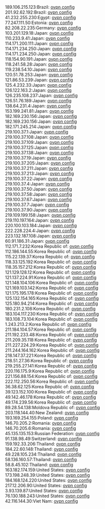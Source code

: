 189.106.215.123:Brazil: [ovpn config](vpn/189_106_215_123.ovpn)  
201.92.62.192:Brazil: [ovpn config](vpn/201_92_62_192.ovpn)  
41.232.255.230:Egypt: [ovpn config](vpn/41_232_255_230.ovpn)  
77.247.111.50:Estonia: [ovpn config](vpn/77_247_111_50.ovpn)  
82.208.22.235:Germany: [ovpn config](vpn/82_208_22_235.ovpn)  
103.201.129.18:Japan: [ovpn config](vpn/103_201_129_18.ovpn)  
110.233.9.41:Japan: [ovpn config](vpn/110_233_9_41.ovpn)  
114.171.200.111:Japan: [ovpn config](vpn/114_171_200_111.ovpn)  
114.171.234.250:Japan: [ovpn config](vpn/114_171_234_250.ovpn)  
114.171.234.250:Japan: [ovpn config](vpn/114_171_234_250.ovpn)  
118.154.90.191:Japan: [ovpn config](vpn/118_154_90_191.ovpn)  
118.241.58.28:Japan: [ovpn config](vpn/118_241_58_28.ovpn)  
119.238.54.10:Japan: [ovpn config](vpn/119_238_54_10.ovpn)  
120.51.78.253:Japan: [ovpn config](vpn/120_51_78_253.ovpn)  
121.86.53.239:Japan: [ovpn config](vpn/121_86_53_239.ovpn)  
125.4.232.33:Japan: [ovpn config](vpn/125_4_232_33.ovpn)  
126.122.163.2:Japan: [ovpn config](vpn/126_122_163_2.ovpn)  
126.235.108.237:Japan: [ovpn config](vpn/126_235_108_237.ovpn)  
126.51.76.189:Japan: [ovpn config](vpn/126_51_76_189.ovpn)  
138.64.231.4:Japan: [ovpn config](vpn/138_64_231_4.ovpn)  
153.199.241.81:Japan: [ovpn config](vpn/153_199_241_81.ovpn)  
182.169.230.156:Japan: [ovpn config](vpn/182_169_230_156.ovpn)  
182.169.230.156:Japan: [ovpn config](vpn/182_169_230_156.ovpn)  
182.171.245.214:Japan: [ovpn config](vpn/182_171_245_214.ovpn)  
219.100.37.1:Japan: [ovpn config](vpn/219_100_37_1.ovpn)  
219.100.37.108:Japan: [ovpn config](vpn/219_100_37_108.ovpn)  
219.100.37.109:Japan: [ovpn config](vpn/219_100_37_109.ovpn)  
219.100.37.125:Japan: [ovpn config](vpn/219_100_37_125.ovpn)  
219.100.37.138:Japan: [ovpn config](vpn/219_100_37_138.ovpn)  
219.100.37.19:Japan: [ovpn config](vpn/219_100_37_19.ovpn)  
219.100.37.205:Japan: [ovpn config](vpn/219_100_37_205.ovpn)  
219.100.37.211:Japan: [ovpn config](vpn/219_100_37_211.ovpn)  
219.100.37.213:Japan: [ovpn config](vpn/219_100_37_213.ovpn)  
219.100.37.22:Japan: [ovpn config](vpn/219_100_37_22.ovpn)  
219.100.37.4:Japan: [ovpn config](vpn/219_100_37_4.ovpn)  
219.100.37.50:Japan: [ovpn config](vpn/219_100_37_50.ovpn)  
219.100.37.58:Japan: [ovpn config](vpn/219_100_37_58.ovpn)  
219.100.37.67:Japan: [ovpn config](vpn/219_100_37_67.ovpn)  
219.100.37.7:Japan: [ovpn config](vpn/219_100_37_7.ovpn)  
219.100.37.90:Japan: [ovpn config](vpn/219_100_37_90.ovpn)  
219.109.199.158:Japan: [ovpn config](vpn/219_109_199_158.ovpn)  
219.110.197.164:Japan: [ovpn config](vpn/219_110_197_164.ovpn)  
220.100.103.184:Japan: [ovpn config](vpn/220_100_103_184.ovpn)  
222.228.224.4:Japan: [ovpn config](vpn/222_228_224_4.ovpn)  
223.132.187.108:Japan: [ovpn config](vpn/223_132_187_108.ovpn)  
60.91.186.31:Japan: [ovpn config](vpn/60_91_186_31.ovpn)  
112.171.7.232:Korea Republic of: [ovpn config](vpn/112_171_7_232.ovpn)  
112.186.144.55:Korea Republic of: [ovpn config](vpn/112_186_144_55.ovpn)  
115.22.139.37:Korea Republic of: [ovpn config](vpn/115_22_139_37.ovpn)  
118.33.125.192:Korea Republic of: [ovpn config](vpn/118_33_125_192.ovpn)  
118.35.157.212:Korea Republic of: [ovpn config](vpn/118_35_157_212.ovpn)  
121.129.128.12:Korea Republic of: [ovpn config](vpn/121_129_128_12.ovpn)  
121.137.224.91:Korea Republic of: [ovpn config](vpn/121_137_224_91.ovpn)  
121.148.104.106:Korea Republic of: [ovpn config](vpn/121_148_104_106.ovpn)  
121.169.103.142:Korea Republic of: [ovpn config](vpn/121_169_103_142.ovpn)  
121.175.195.178:Korea Republic of: [ovpn config](vpn/121_175_195_178.ovpn)  
125.132.154.165:Korea Republic of: [ovpn config](vpn/125_132_154_165.ovpn)  
125.180.94.214:Korea Republic of: [ovpn config](vpn/125_180_94_214.ovpn)  
180.231.2.108:Korea Republic of: [ovpn config](vpn/180_231_2_108.ovpn)  
183.104.117.230:Korea Republic of: [ovpn config](vpn/183_104_117_230.ovpn)  
183.108.73.104:Korea Republic of: [ovpn config](vpn/183_108_73_104.ovpn)  
1.243.213.2:Korea Republic of: [ovpn config](vpn/1_243_213_2.ovpn)  
211.184.104.57:Korea Republic of: [ovpn config](vpn/211_184_104_57.ovpn)  
211.192.233.48:Korea Republic of: [ovpn config](vpn/211_192_233_48.ovpn)  
211.209.35.118:Korea Republic of: [ovpn config](vpn/211_209_35_118.ovpn)  
211.227.224.29:Korea Republic of: [ovpn config](vpn/211_227_224_29.ovpn)  
211.244.164.162:Korea Republic of: [ovpn config](vpn/211_244_164_162.ovpn)  
218.147.37.221:Korea Republic of: [ovpn config](vpn/218_147_37_221.ovpn)  
218.51.27.36:Korea Republic of: [ovpn config](vpn/218_51_27_36.ovpn)  
219.255.27.141:Korea Republic of: [ovpn config](vpn/219_255_27_141.ovpn)  
220.116.175.9:Korea Republic of: [ovpn config](vpn/220_116_175_9.ovpn)  
221.156.88.154:Korea Republic of: [ovpn config](vpn/221_156_88_154.ovpn)  
222.112.250.56:Korea Republic of: [ovpn config](vpn/222_112_250_56.ovpn)  
36.38.62.125:Korea Republic of: [ovpn config](vpn/36_38_62_125.ovpn)  
39.123.152.100:Korea Republic of: [ovpn config](vpn/39_123_152_100.ovpn)  
49.142.46.178:Korea Republic of: [ovpn config](vpn/49_142_46_178.ovpn)  
49.174.239.56:Korea Republic of: [ovpn config](vpn/49_174_239_56.ovpn)  
89.28.54.138:Moldova Republic of: [ovpn config](vpn/89_28_54_138.ovpn)  
203.118.144.40:New Zealand: [ovpn config](vpn/203_118_144_40.ovpn)  
193.169.254.155:Poland: [ovpn config](vpn/193_169_254_155.ovpn)  
146.70.205.2:Romania: [ovpn config](vpn/146_70_205_2.ovpn)  
146.70.205.6:Romania: [ovpn config](vpn/146_70_205_6.ovpn)  
45.135.135.153:Russian Federation: [ovpn config](vpn/45_135_135_153.ovpn)  
91.138.98.49:Switzerland: [ovpn config](vpn/91_138_98_49.ovpn)  
159.192.33.206:Thailand: [ovpn config](vpn/159_192_33_206.ovpn)  
184.22.60.148:Thailand: [ovpn config](vpn/184_22_60_148.ovpn)  
49.228.105.234:Thailand: [ovpn config](vpn/49_228_105_234.ovpn)  
58.136.160.57:Thailand: [ovpn config](vpn/58_136_160_57.ovpn)  
58.8.45.102:Thailand: [ovpn config](vpn/58_8_45_102.ovpn)  
163.182.174.159:United States: [ovpn config](vpn/163_182_174_159.ovpn)  
173.198.248.39:United States: [ovpn config](vpn/173_198_248_39.ovpn)  
184.168.124.220:United States: [ovpn config](vpn/184_168_124_220.ovpn)  
217.12.206.90:United States: [ovpn config](vpn/217_12_206_90.ovpn)  
3.93.139.87:United States: [ovpn config](vpn/3_93_139_87.ovpn)  
76.130.188.243:United States: [ovpn config](vpn/76_130_188_243.ovpn)  
42.116.144.30:Viet Nam: [ovpn config](vpn/42_116_144_30.ovpn)  
